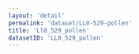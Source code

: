 ```yaml
---
layout: 'detail'
permalink: 'dataset/LL0-529-pollen'
title: 'Ll0_529_pollen'
datasetID: 'LL0_529_pollen'
---
```

